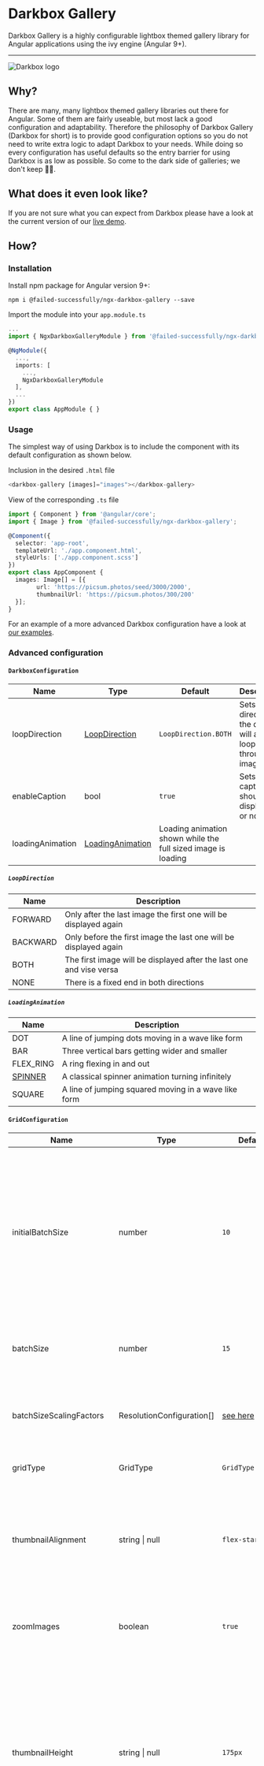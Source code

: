 # Darkbox Gallery

Darkbox Gallery is a highly configurable lightbox themed gallery library for Angular applications using the ivy engine (Angular 9+).

<hr>

![Darkbox logo](./src/assets/darkbox-icon128.png)

## Why?
There are many, many lightbox themed gallery libraries out there for Angular. Some of them are fairly useable, but most lack a good configuration and adaptability. Therefore the philosophy of Darkbox Gallery (Darkbox for short) is to provide good configuration options so you do not need to write extra logic to adapt Darkbox to your needs. While doing so every configuration has useful defaults so the entry barrier for using Darkbox is as low as possible. So come to the dark side of galleries; we don't keep 🍪🍪.

## What does it even look like?
If you are not sure what you can expect from Darkbox please have a look at the current version of our [live demo](https://darkbox.failedsuccessfully.de/).

## How?
### Installation
Install npm package for Angular version 9+:

```
npm i @failed-successfully/ngx-darkbox-gallery --save
```

Import the module into your `app.module.ts`
```ts
...
import { NgxDarkboxGalleryModule } from '@failed-successfully/ngx-darkbox-gallery';

@NgModule({
  ...,
  imports: [
    ...,
    NgxDarkboxGalleryModule
  ],
  ...
})
export class AppModule { }
```
### Usage
The simplest way of using Darkbox is to include the component with its default configuration as shown below.

Inclusion in the desired `.html` file
```ts
<darkbox-gallery [images]="images"></darkbox-gallery>
```

View of the corresponding `.ts` file
```ts
import { Component } from '@angular/core';
import { Image } from '@failed-successfully/ngx-darkbox-gallery';

@Component({
  selector: 'app-root',
  templateUrl: './app.component.html',
  styleUrls: ['./app.component.scss']
})
export class AppComponent {
  images: Image[] = [{
        url: 'https://picsum.photos/seed/3000/2000',
        thumbnailUrl: 'https://picsum.photos/300/200'
  }];
}
```

For an example of a more advanced Darkbox configuration have a look at [our examples](./docs/examples/advanced-configuration.md).

### Advanced configuration

#### `DarkboxConfiguration`
| Name              | Type                              | Default               | Description |
|-------------------|-----------------------------------|-----------------------|-------------|
| loopDirection     | [LoopDirection](#LoopDirection)   | `LoopDirection.BOTH`  |Sets the direction the darkbox will allow looping through the images |
| enableCaption     | bool                              | `true`                |Sets if the caption should be displayed or not|
| loadingAnimation  | [LoadingAnimation](#LoadingAnimation) | Loading animation shown while the full sized image is loading|

##### `LoopDirection`
| Name      | Description |
|-----------|-------------|
| FORWARD   | Only after the last image the first one will be displayed again |
| BACKWARD  | Only before the first image the last one will be displayed again|
| BOTH      | The first image will be displayed after the last one and vise versa|
| NONE      | There is a fixed end in both directions                         |

##### `LoadingAnimation`
| Name      | Description |
|-----------|-------------|
| DOT       | A line of jumping dots moving in a wave like form     |
| BAR       | Three vertical bars getting wider and smaller         |
| FLEX_RING | A ring flexing in and out                             |
| [SPINNER](https://www.youtube.com/watch?v=3V8nl8v24cQ)   | A classical spinner animation turning infinitely      |
| SQUARE    | A line of jumping squared moving in a wave like form  |

#### `GridConfiguration`
| Name                    | Type                      | Default  | Description |
|-------------------------|---------------------------|----------|-------------|
| initialBatchSize        | number                    | `10`     |  Number of images loaded initially on small and medium sized devices (smartphone / tablet). This is scaled by a factor according to the resolution of bigger displays|
| batchSize               | number                    | `15`     | The number of images loaded in each load more images call|
| batchSizeScalingFactors | ResolutionConfiguration[] | [see here](#Default-ResolutionConfiguration) | A list of scaling factors to be used to scale the initial batch size by screen width|
| gridType                | GridType                  | `GridType.STATIC` | Sets the type of the image grid|
| thumbnailAlignment      | string \| null            | `flex-start` | Allows for configuration of the flex property justifiy-content. All option of the css property justifiy-cotnent are allowed|
| zoomImages              | boolean                   | `true`   | Enables / Disables zooming effect for thumbnail hovering|
| thumbnailHeight         | string \| null            | `175px`  | Size used to define the height of the thumbnails and loading placeholders. For gridType FLUID this applies only to the loading placeholders. This should be defined like you would in css including the unit (e.g. px, em, rem)|
| thumbnailWidth          | string \| null            | `175px`  | Size used to define the width of the thumbnails and loading placeholders. For gridType FLUID this applies only to the loading placeholders. This should be defined like you would in css including the unit (e.g. px, em, rem)|
| enableLoadingPlaceholder| boolean                   | `true`  | Enables / Disables the shimmer placeholder while loading the thumbnail images|

##### `ResolutionConfiguration`
| Name          | Type    | Description           |
|---------------|---------|-----------------------|
| pxWidth       | number  | The minimum screen width this configuration applies to, up to the next higher resolution configuration|
| scalingFactor | number  | The batch size scaling factor to be applied in the given configuration range                          |

##### Default `ResolutionConfiguration`
```js
 [
    {
      pxWidth: 1400,
      scalingFactor: 5
    },
    {
      pxWidth: 992,
      scalingFactor: 2
    }
  ]
```

##### `GridType`
| Name      | Description |
|-----------|-------------|
| STATIC    | A grid of images rendered in rows of dynamic length, preferrebly used for equal sized thumbnails (thumbnail size can be configured seperatly) |
| FLUID     | A grid optimized for thumbnails with different aspect ratios and orientations, rendered in columns (if selected thumbnailHeight and thumbnailWidth are only used for placeholders while loading) |

### Available events
Almost everything that happens in Darkbox triggers an event. Therefore it is easy for you to know what happened when. It is your choice to react to the provides event (e.g. using it to provide statistics). Currently Darkbox exposes the following events:

| Name                | Type    | Description                                                                       |
|---------------------|---------|-----------------------------------------------------------------------------------|
| imageClicked        | Image   | Signals that a single image was clicked. The clicked images is being emitted      |
| thumbnailLoaded     | Image   | Signals that a single thumbnail was loaded. The image containing the thumbnail is being emitted|
| allThumbnailsLoaded | boolean | Signals that all thumbnails currently displayed have bean loaded                  |
| darkboxClosed       | boolean | Signals that the lightbox/Darkbox was closed by the user                          |
| darkboxNext         | boolean | Signals that the user clicked the next image button                               |
| darkboxPrev         | boolean | Signals that the user clicked the previous image button                           |
| darkboxImageLoaded  | Image   | Signals that the full sized images was loaded. The loaded images is being emitted |

## Browser support
| Browser | Supported versions                        |
|---------|-------------------------------------------|
| Chrome  | latest                                    |
| Firefox |	latest and extended support release (ESR) |
| Edge    |	2 most recent major versions              |
| IE      | No. It's dead, Jim.                       |
| Safari  |	2 most recent major versions              |
| iOS     |	2 most recent major versions              |

## Found a bug 🐛/🐞?
If you find a bug in Darkbox please open an issue [here](https://github.com/failed-successfully/ngx-darkbox-gallery-library/issues/new) so we can fix it and make Darkbox better for you and everyone else.
